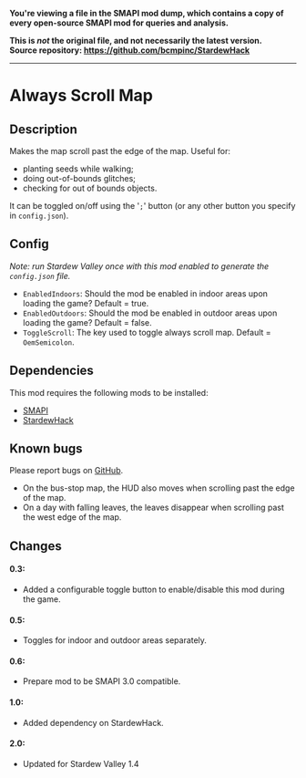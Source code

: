 **You're viewing a file in the SMAPI mod dump, which contains a copy of every open-source SMAPI mod
for queries and analysis.**

**This is _not_ the original file, and not necessarily the latest version.**  
**Source repository: https://github.com/bcmpinc/StardewHack**

----

# Always Scroll Map

## Description
Makes the map scroll past the edge of the map. Useful for:

* planting seeds while walking;
* doing out-of-bounds glitches;
* checking for out of bounds objects.

It can be toggled on/off using the '`;`' button (or any other button you specify in `config.json`).

## Config
*Note: run Stardew Valley once with this mod enabled to generate the `config.json` file.*

* `EnabledIndoors`: Should the mod be enabled in indoor areas upon loading the game? Default = true.
* `EnabledOutdoors`: Should the mod be enabled in outdoor areas upon loading the game? Default = false.
* `ToggleScroll`: The key used to toggle always scroll map. Default = `OemSemicolon`.

## Dependencies
This mod requires the following mods to be installed:

* [SMAPI](https://www.nexusmods.com/stardewvalley/mods/2400)
* [StardewHack](https://www.nexusmods.com/stardewvalley/mods/3213)

## Known bugs
Please report bugs on [GitHub](https://github.com/bcmpinc/StardewHack/issues).

* On the bus-stop map, the HUD also moves when scrolling past the edge of the map.
* On a day with falling leaves, the leaves disappear when scrolling past the west edge of the map.

## Changes
#### 0.3:
* Added a configurable toggle button to enable/disable this mod during the game.

#### 0.5:
* Toggles for indoor and outdoor areas separately.

#### 0.6:
* Prepare mod to be SMAPI 3.0 compatible.

#### 1.0:
* Added dependency on StardewHack.

#### 2.0:
* Updated for Stardew Valley 1.4
